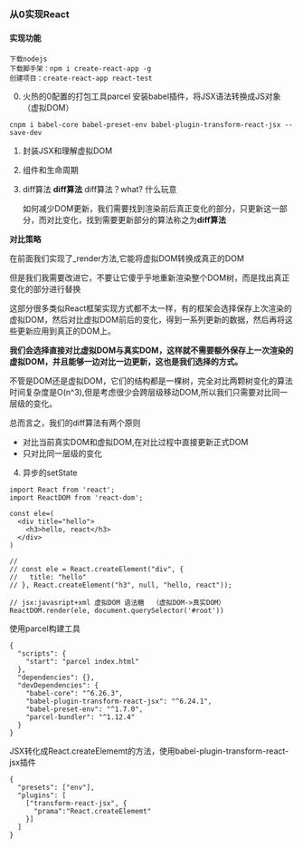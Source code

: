 ### 从0实现React
#### 实现功能
```
下载nodejs
下载脚手架：npm i create-react-app -g
创建项目：create-react-app react-test
```
0. 火热的0配置的打包工具parcel
  安装babel插件，将JSX语法转换成JS对象（虚拟DOM）
  ```
  cnpm i babel-core babel-preset-env babel-plugin-transform-react-jsx --save-dev
  ```
1. 封装JSX和理解虚拟DOM
2. 组件和生命周期
3. diff算法
   **diff算法**
   diff算法？what? 什么玩意
   
   如何减少DOM更新，我们需要找到渲染前后真正变化的部分，只更新这一部分，而对比变化，找到需要更新部分的算法称之为**diff算法**

  **对比策略**

  在前面我们实现了_render方法,它能将虚拟DOM转换成真正的DOM

  但是我们我需要改进它，不要让它傻乎乎地重新渲染整个DOM树，而是找出真正变化的部分进行替换

  这部分很多类似React框架实现方式都不太一样，有的框架会选择保存上次渲染的虚拟DOM，然后对比虚拟DOM前后的变化，得到一系列更新的数据，然后再将这些更新应用到真正的DOM上。

  **我们会选择直接对比虚拟DOM与真实DOM，这样就不需要额外保存上一次渲染的虚拟DOM，并且能够一边对比一边更新，这也是我们选择的方式。**

  不管是DOM还是虚拟DOM，它们的结构都是一棵树，完全对比两颗树变化的算法时间复杂度是O(n^3),但是考虑很少会跨层级移动DOM,所以我们只需要对比同一层级的变化。

  总而言之，我们的diff算法有两个原则
  - 对比当前真实DOM和虚拟DOM,在对比过程中直接更新正式DOM
  - 只对比同一层级的变化



4. 异步的setState

```
import React from 'react';
import ReactDOM from 'react-dom';

const ele=(
  <div title="hello">
    <h3>hello, react</h3>
  </div>
)

// 
// const ele = React.createElement("div", {
//   title: "hello"
// }, React.createElement("h3", null, "hello, react"));

// jsx:javasript+xml 虚拟DOM 语法糖  （虚拟DOM->真实DOM）
ReactDOM.render(ele, document.querySelector('#root'))
```
使用parcel构建工具
```
{
  "scripts": {
    "start": "parcel index.html"
  },
  "dependencies": {},
  "devDependencies": {
    "babel-core": "^6.26.3",
    "babel-plugin-transform-react-jsx": "^6.24.1",
    "babel-preset-env": "^1.7.0",
    "parcel-bundler": "^1.12.4"
  }
}

```
JSX转化成React.createElememt的方法，使用babel-plugin-transform-react-jsx插件
```
{
  "presets": ["env"],
  "plugins": [
    ["transform-react-jsx", {
      "prama":"React.createElememt"
    }]
  ]
}
```